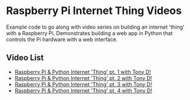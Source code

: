 # Raspberry Pi Internet Thing Videos
Example code to go along with video series on building an internet 'thing' with a Raspberry Pi.  Demonstrates building a web app in Python that controls the Pi hardware with a web interface.

## Video List
* [Raspberry Pi & Python Internet 'Thing' pt. 1 with Tony D!](https://www.youtube.com/watch?v=L55QYFnnrgo)
* [Raspberry Pi & Python Internet 'Thing' pt. 2 with Tony D!](https://www.youtube.com/watch?v=s1omSb9iwKE)
* [Raspberry Pi & Python Internet 'Thing' pt. 3 with Tony D!](https://www.youtube.com/watch?v=oeGI5OMAheg)
* [Raspberry Pi & Python Internet 'Thing' pt. 4 with Tony D!](https://www.youtube.com/watch?v=cAymVFeoz3s)
